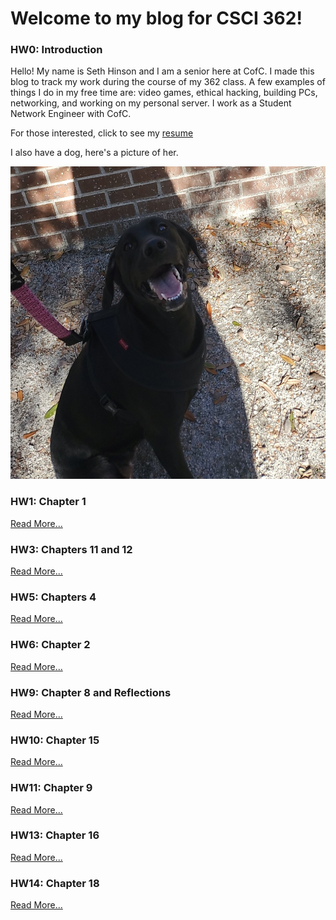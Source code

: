 # Welcome to my blog for CSCI 362!

### HW0: Introduction

Hello! My name is Seth Hinson and I am a senior here at CofC. I made this blog to track my work during the course of my 362 class. A few examples of things I do in my free time are: video games, ethical hacking, building PCs, networking, and working on my personal server. I work as a Student Network Engineer with CofC.

For those interested, click to see my
[resume](resume.md)

I also have a dog, here's a picture of her.

<img src="luna.jpg" width="550" height="500" alt="Luna">

### HW1: Chapter 1

[Read More...](hw1.md)

### HW3: Chapters 11 and 12

[Read More...](hw3.md)

### HW5: Chapters 4

[Read More...](hw5.md)

### HW6: Chapter 2

[Read More...](hw6.md)

### HW9: Chapter 8 and Reflections

[Read More...](hw9.md)

### HW10: Chapter 15

[Read More...](hw10.md)

### HW11: Chapter 9

[Read More...](hw11.md)

### HW13: Chapter 16

[Read More...](hw13.md)

### HW14: Chapter 18

[Read More...](hw14.md)